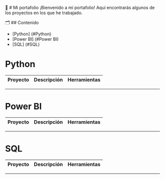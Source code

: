 💼 # Mi portafolio
¡Bienvenido a mí portafolio! Aquí encontrarás algunos de los proyectos en los que he trabajado.

🗂️ ## Contenido
- [Python] (#Python)
- [Power BI] (#Power BI)
- [SQL] (#SQL)

# Python
| Proyecto | Descripción | Herramientas |
|---|---|---|

***

# Power BI
| Proyecto | Descripción | Herramientas |
|---|---|---|

***

# SQL
| Proyecto | Descripción | Herramientas |
|---|---|---|

***
